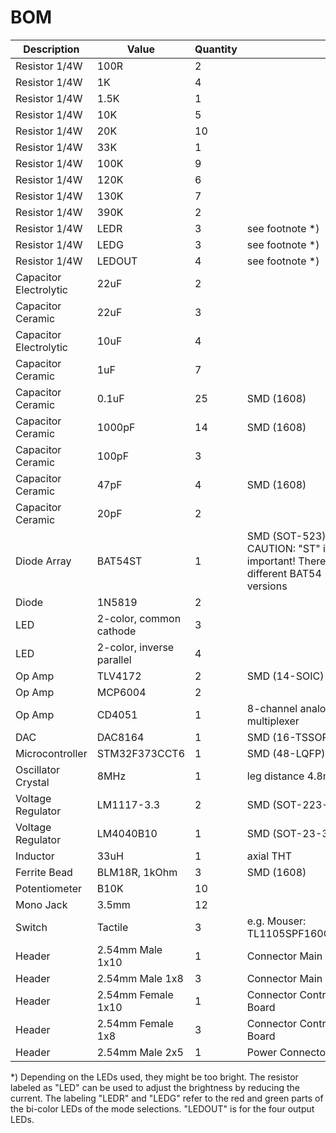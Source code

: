 # BOM

| Description | Value | Quantity | |
| --- | --- | --- | --- |
| Resistor 1/4W | 100R | 2 | |
| Resistor 1/4W | 1K | 4 | |
| Resistor 1/4W | 1.5K | 1 | |
| Resistor 1/4W | 10K | 5 | |
| Resistor 1/4W | 20K | 10 | |
| Resistor 1/4W | 33K | 1 | |
| Resistor 1/4W | 100K | 9 | |
| Resistor 1/4W | 120K | 6 | |
| Resistor 1/4W | 130K | 7 | |
| Resistor 1/4W | 390K | 2 | |
| Resistor 1/4W | LEDR | 3 | see footnote *) |
| Resistor 1/4W | LEDG | 3 | see footnote *) |
| Resistor 1/4W | LEDOUT | 4 | see footnote *) |
| Capacitor Electrolytic | 22uF | 2 | |
| Capacitor Ceramic | 22uF | 3 | |
| Capacitor Electrolytic | 10uF | 4 | |
| Capacitor Ceramic | 1uF | 7 | |
| Capacitor Ceramic | 0.1uF | 25 | SMD (1608) |
| Capacitor Ceramic | 1000pF | 14 | SMD (1608) |
| Capacitor Ceramic | 100pF | 3 | |
| Capacitor Ceramic | 47pF | 4 | SMD (1608) |
| Capacitor Ceramic | 20pF | 2 | |
| Diode Array | BAT54ST | 1 | SMD (SOT-523). CAUTION: "ST" is important! There are different BAT54 versions |
| Diode | 1N5819 | 2 | |
| LED | 2-color, common cathode | 3 | |
| LED | 2-color, inverse parallel | 4 | |
| Op Amp | TLV4172 | 2 | SMD (14-SOIC) |
| Op Amp | MCP6004 | 2 | |
| Op Amp | CD4051 | 1 | 8-channel analog multiplexer |
| DAC | DAC8164 | 1 | SMD (16-TSSOP) |
| Microcontroller | STM32F373CCT6 | 1 | SMD (48-LQFP) |
| Oscillator Crystal | 8MHz | 1 | leg distance 4.8mm |
| Voltage Regulator | LM1117-3.3 | 2 | SMD (SOT-223-4) |
| Voltage Regulator | LM4040B10 | 1 | SMD (SOT-23-3) |
| Inductor | 33uH | 1 | axial THT |
| Ferrite Bead | BLM18R, 1kOhm | 3 | SMD (1608) |
| Potentiometer | B10K | 10 | |
| Mono Jack | 3.5mm | 12 | |
| Switch | Tactile | 3 | e.g. Mouser: TL1105SPF160Q1RBLK |
| Header | 2.54mm Male 1x10 | 1 | Connector Main Board |
| Header | 2.54mm Male 1x8 | 3 | Connector Main Board |
| Header | 2.54mm Female 1x10 | 1 | Connector Control Board |
| Header | 2.54mm Female 1x8 | 3 | Connector Control Board |
| Header | 2.54mm Male 2x5 | 1 | Power Connector |

*) Depending on the LEDs used, they might be too bright. The resistor labeled as "LED<XXX>" can be used to adjust the brightness by reducing the current. The labeling "LEDR" and "LEDG" refer to the red and green parts of the bi-color LEDs of the mode selections. "LEDOUT" is for the four output LEDs.
